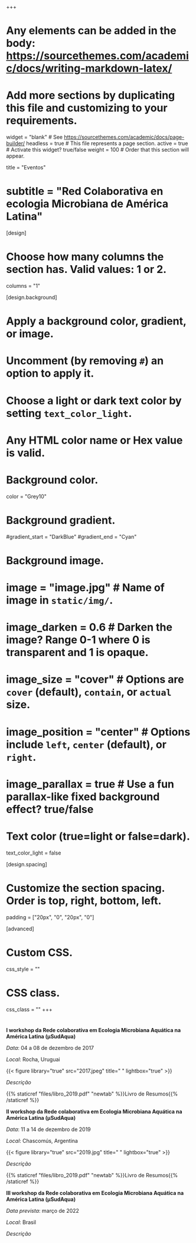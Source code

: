 +++
# Any elements can be added in the body: https://sourcethemes.com/academic/docs/writing-markdown-latex/
# Add more sections by duplicating this file and customizing to your requirements.

widget = "blank"  # See https://sourcethemes.com/academic/docs/page-builder/
headless = true  # This file represents a page section.
active = true  # Activate this widget? true/false
weight = 100 # Order that this section will appear.


 title = "Eventos"
# subtitle = "Red Colaborativa en ecologia Microbiana de América Latina"

[design]
  # Choose how many columns the section has. Valid values: 1 or 2.
  columns = "1"

[design.background]
  # Apply a background color, gradient, or image.
  #   Uncomment (by removing `#`) an option to apply it.
  #   Choose a light or dark text color by setting `text_color_light`.
  #   Any HTML color name or Hex value is valid.

  # Background color.
   color = "Grey10"
  
  # Background gradient.
  #gradient_start = "DarkBlue"
  #gradient_end = "Cyan"
  
  # Background image.
  # image = "image.jpg"  # Name of image in `static/img/`.
  # image_darken = 0.6  # Darken the image? Range 0-1 where 0 is transparent and 1 is opaque.
  # image_size = "cover"  #  Options are `cover` (default), `contain`, or `actual` size.
  # image_position = "center"  # Options include `left`, `center` (default), or `right`.
  # image_parallax = true  # Use a fun parallax-like fixed background effect? true/false
  
  # Text color (true=light or false=dark).
  text_color_light = false

[design.spacing]
  # Customize the section spacing. Order is top, right, bottom, left.
  padding = ["20px", "0", "20px", "0"]

[advanced]
 # Custom CSS. 
 css_style = ""
 
 # CSS class.
 css_class = ""
+++
#

**I workshop da Rede colaborativa em Ecologia Microbiana Aquática na América Latina (µSudAqua)**

*Data*: 04 a 08 de dezembro de 2017

*Local*: Rocha, Uruguai

{{< figure library="true" src="2017.jpeg" title=" " lightbox="true" >}}

*Descrição*

{{% staticref "files/libro_2019.pdf" "newtab" %}}Livro de Resumos{{% /staticref %}}

**II workshop da Rede colaborativa em Ecologia Microbiana Aquática na América Latina (µSudAqua)**

*Data*: 11 a 14 de dezembro de 2019

*Local*: Chascomús, Argentina

{{< figure library="true" src="2019.jpg" title=" " lightbox="true" >}}

*Descrição*

{{% staticref "files/libro_2019.pdf" "newtab" %}}Livro de Resumos{{% /staticref %}}

**III workshop da Rede colaborativa em Ecologia Microbiana Aquática na América Latina (µSudAqua)**

*Data prevista*: março de 2022

*Local*: Brasil

*Descrição*
